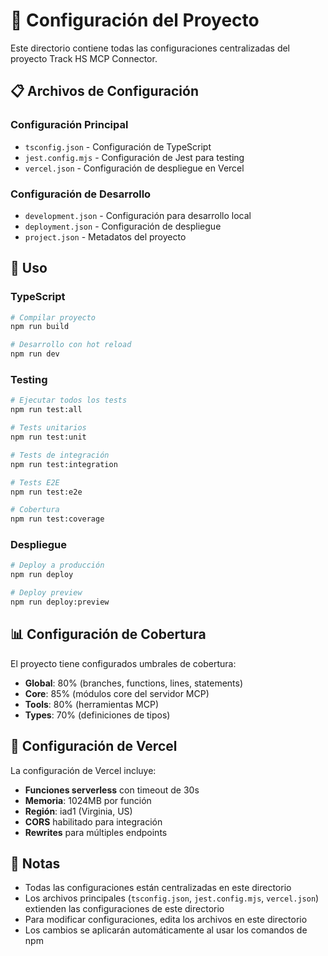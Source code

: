 # 📁 Configuración del Proyecto

Este directorio contiene todas las configuraciones centralizadas del proyecto Track HS MCP Connector.

## 📋 Archivos de Configuración

### **Configuración Principal**
- `tsconfig.json` - Configuración de TypeScript
- `jest.config.mjs` - Configuración de Jest para testing
- `vercel.json` - Configuración de despliegue en Vercel

### **Configuración de Desarrollo**
- `development.json` - Configuración para desarrollo local
- `deployment.json` - Configuración de despliegue
- `project.json` - Metadatos del proyecto

## 🔧 Uso

### **TypeScript**
```bash
# Compilar proyecto
npm run build

# Desarrollo con hot reload
npm run dev
```

### **Testing**
```bash
# Ejecutar todos los tests
npm run test:all

# Tests unitarios
npm run test:unit

# Tests de integración
npm run test:integration

# Tests E2E
npm run test:e2e

# Cobertura
npm run test:coverage
```

### **Despliegue**
```bash
# Deploy a producción
npm run deploy

# Deploy preview
npm run deploy:preview
```

## 📊 Configuración de Cobertura

El proyecto tiene configurados umbrales de cobertura:

- **Global**: 80% (branches, functions, lines, statements)
- **Core**: 85% (módulos core del servidor MCP)
- **Tools**: 80% (herramientas MCP)
- **Types**: 70% (definiciones de tipos)

## 🚀 Configuración de Vercel

La configuración de Vercel incluye:

- **Funciones serverless** con timeout de 30s
- **Memoria**: 1024MB por función
- **Región**: iad1 (Virginia, US)
- **CORS** habilitado para integración
- **Rewrites** para múltiples endpoints

## 📝 Notas

- Todas las configuraciones están centralizadas en este directorio
- Los archivos principales (`tsconfig.json`, `jest.config.mjs`, `vercel.json`) extienden las configuraciones de este directorio
- Para modificar configuraciones, edita los archivos en este directorio
- Los cambios se aplicarán automáticamente al usar los comandos de npm
